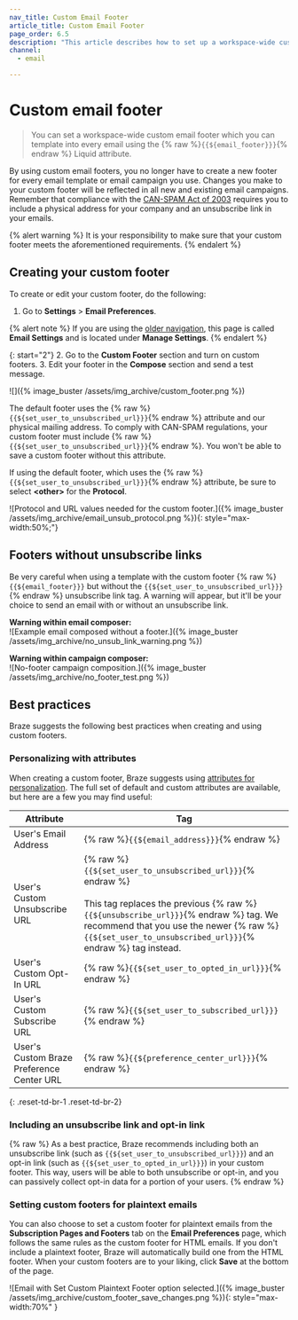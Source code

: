 ```yaml
---
nav_title: Custom Email Footer
article_title: Custom Email Footer
page_order: 6.5
description: "This article describes how to set up a workspace-wide custom email footer."
channel:
  - email

---
```


# Custom email footer

> You can set a workspace-wide custom email footer which you can template into every email using the {% raw %}`{{${email_footer}}}`{% endraw %} Liquid attribute.

By using custom email footers, you no longer have to create a new footer for every email template or email campaign you use. Changes you make to your custom footer will be reflected in all new and existing email campaigns. Remember that compliance with the [CAN-SPAM Act of 2003](https://www.ftc.gov/tips-advice/business-center/guidance/can-spam-act-compliance-guide-business) requires you to include a physical address for your company and an unsubscribe link in your emails.

{% alert warning %}
It is your responsibility to make sure that your custom footer meets the aforementioned requirements.
{% endalert %}

## Creating your custom footer

To create or edit your custom footer, do the following:

1. Go to **Settings** > **Email Preferences**.

{% alert note %}
If you are using the [older navigation]({{site.baseurl}}/navigation), this page is called **Email Settings** and is located under **Manage Settings**.
{% endalert %}

{: start="2"}
2. Go to the **Custom Footer** section and turn on custom footers.
3. Edit your footer in the **Compose** section and send a test message. 

![]({% image_buster /assets/img_archive/custom_footer.png %})

The default footer uses the {% raw %}`{{${set_user_to_unsubscribed_url}}}`{% endraw %} attribute and our physical mailing address. To comply with CAN-SPAM regulations, your custom footer must include {% raw %}`{{${set_user_to_unsubscribed_url}}}`{% endraw %}. You won't be able to save a custom footer without this attribute.

If using the default footer, which uses the {% raw %}`{{${set_user_to_unsubscribed_url}}}`{% endraw %} attribute, be sure to select **&#60;other&#62;** for the **Protocol**.

![Protocol and URL values needed for the custom footer.]({% image_buster /assets/img_archive/email_unsub_protocol.png %}){: style="max-width:50%;"}

## Footers without unsubscribe links

Be very careful when using a template with the custom footer {% raw %}`{{${email_footer}}}` but without the `{{${set_user_to_unsubscribed_url}}}`{% endraw %} unsubscribe link tag. A warning will appear, but it'll be your choice to send an email with or without an unsubscribe link.

**Warning within email composer:**<br>![Example email composed without a footer.]({% image_buster /assets/img_archive/no_unsub_link_warning.png %})

**Warning within campaign composer:**<br>![No-footer campaign composition.]({% image_buster /assets/img_archive/no_footer_test.png %})

## Best practices

Braze suggests the following best practices when creating and using custom footers.

### Personalizing with attributes

When creating a custom footer, Braze suggests using [attributes for personalization]({{site.baseurl}}/user_guide/personalization_and_dynamic_content/liquid/supported_personalization_tags/). The full set of default and custom attributes are available, but here are a few you may find useful:

| Attribute | Tag |
| --------- | --- |
| User's Email Address | {% raw %}`{{${email_address}}}`{% endraw %} |
| User's Custom Unsubscribe URL | {% raw %}`{{${set_user_to_unsubscribed_url}}}`{% endraw %} <br><br>This tag replaces the previous {% raw %}`{{${unsubscribe_url}}}`{% endraw %} tag. We recommend that you use the newer {% raw %}`{{${set_user_to_unsubscribed_url}}}`{% endraw %} tag instead. |
| User's Custom Opt-In URL | {% raw %}`{{${set_user_to_opted_in_url}}}`{% endraw %} |
| User's Custom Subscribe URL | {% raw %}`{{${set_user_to_subscribed_url}}}`{% endraw %}|
| User's Custom Braze Preference Center URL | {% raw %}`{{${preference_center_url}}}`{% endraw %} |
{: .reset-td-br-1 .reset-td-br-2}

### Including an unsubscribe link and opt-in link

{% raw  %}
As a best practice, Braze recommends including both an unsubscribe link (such as ``{{${set_user_to_unsubscribed_url}}}``) and an opt-in link (such as ``{{${set_user_to_opted_in_url}}}``) in your custom footer. This way, users will be able to both unsubscribe or opt-in, and you can passively collect opt-in data for a portion of your users.
{% endraw %}

### Setting custom footers for plaintext emails

You can also choose to set a custom footer for plaintext emails from the **Subscription Pages and Footers** tab on the **Email Preferences** page, which follows the same rules as the custom footer for HTML emails. If you don't include a plaintext footer, Braze will automatically build one from the HTML footer. When your custom footers are to your liking, click **Save** at the bottom of the page.

![Email with Set Custom Plaintext Footer option selected.]({% image_buster /assets/img_archive/custom_footer_save_changes.png %}){: style="max-width:70%" }

